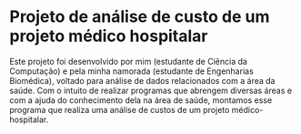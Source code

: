 # Projeto de análise de custo de um projeto médico hospitalar
Este projeto foi desenvolvido por mim (estudante de Ciência da Computação) e pela minha namorada (estudante de Engenharias Biomédica), voltado para análise de dados relacionados com a área da saúde. Com o intuito de realizar programas que abrengem diversas áreas e com a ajuda do conhecimento dela na área de saúde, montamos esse programa que realiza uma análise de custos de um projeto médico-hospitalar.
